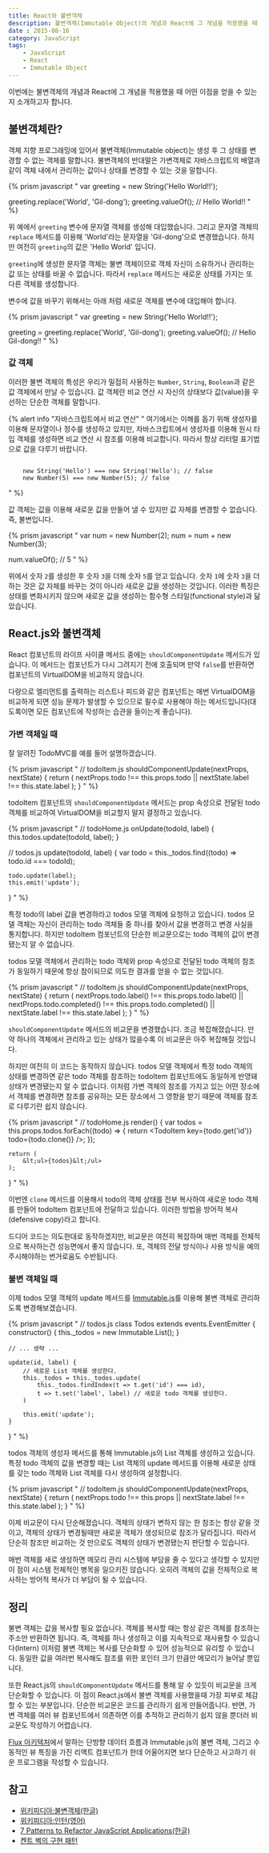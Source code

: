```yaml
---
title: React와 불변객체
description: 불변객체(Immutable Object)의 개념과 React에 그 개념을 적용했을 때 어떤 이점을 얻을 수 있는지 소개합니다.
date : 2015-08-16
category: JavaScript
tags:
    - JavaScript
    - React
    - Immutable Object
---
```


이번에는 불변객체의 개념과 React에 그 개념을 적용했을 때 어떤 이점을 얻을 수 있는지 소개하고자 합니다.

## 불변객체란?

객체 지향 프로그래밍에 있어서 불변객체(Immutable object)는 생성 후 그 상태를 변경할 수 없는 객체를 말합니다. 불변객체의 반대말은 가변객체로 자바스크립트의 배열과 같이 객체 내에서 관리하는 값이나 상태를 변경할 수 있는 것을 말합니다.

{% prism javascript "
var greeting = new String('Hello World!!');

greeting.replace('World', 'Gil-dong');
greeting.valueOf(); // Hello World!!
" %} 

위 예에서 `greeting` 변수에 문자열 객체를 생성해 대입했습니다. 그리고 문자열 객체의 `replace` 메서드를 이용해 'World'라는 문자열을 'Gil-dong'으로 변경했습니다. 하지만 여전히 `greeting`의 값은 'Hello World' 입니다.

`greeting`에 생성한 문자열 객체는 불변 객체이므로 객체 자신이 소유하거나 관리하는 값 또는 상태를 바꿀 수 없습니다. 따라서 `replace` 메서드는 새로운 상태를 가지는 또 다른 객체를 생성합니다.

변수에 값을 바꾸기 위해서는 아래 처럼 새로운 객체를 변수에 대입해야 합니다.

{% prism javascript "
var greeting = new String('Hello World!!');

greeting = greeting.replace('World', 'Gil-dong');
greeting.valueOf(); // Hello Gil-dong!!
" %} 

### 값 객체

이러한 불변 객체의 특성은 우리가 밀접히 사용하는 `Number`, `String`, `Boolean`과 같은 값 객체에서 만날 수 있습니다. 값 객체란 비교 연산 시 자신의 상태보다 값(value)을 우선하는 단순한 객체를 말합니다.

{% alert info "자바스크립트에서 비교 연산" "
여기에서는 이해를 돕기 위해 생성자를 이용해 문자열이나 정수를 생성하고 있지만, 자바스크립트에서 생성자를 이용해 원시 타입 객체를 생성하면 비교 연산 시 참조를 이용해 비교합니다. 따라서 항상 리터럴 표기법으로 값을 다루기 바랍니다.
<pre style='display:block'><code class='language-javascript'>
    new String('Hello') === new String('Hello'); // false
    new Number(5) === new Number(5); // false
</code></pre>" %}

값 객체는 값을 이용해 새로운 값을 만들어 낼 수 있지만 값 자체를 변경할 수 없습니다. 즉, 불변입니다.

{% prism javascript "
var num = new Number(2);
num = num + new Number(3);

num.valueOf(); // 5
" %}

위에서 숫자 `2`를 생성한 후 숫자 `3`을 더해 숫자 `5`를 얻고 있습니다. 숫자 `1`에 숫자 `3`을 더하는 것은 값 자체를 바꾸는 것이 아니라 새로운 값을 생성하는 것입니다. 이러한 특징은 상태를 변화시키지 않으며 새로운 값을 생성하는 함수형 스타일(functional style)과 닮았습니다.

## React.js와 불변객체

React 컴포넌트의 라이프 사이클 메서드 중에는 `shouldComponentUpdate` 메서드가 있습니다. 이 메서드는 컴포넌트가 다시 그려지기 전에 호출되며 만약 `false`를 반환하면 컴포넌트의 VirtualDOM을 비교하지 않습니다.

다량으로 엘리먼트를 출력하는 리스트나 피드와 같은 컴포넌트는 매번 VirtualDOM을 비교하게 되면 성능 문제가 발생할 수 있으므로 필수로 사용해야 하는 메서드입니다(대도록이면 모든 컴포넌트에 작성하는 습관을 들이는게 좋습니다).

### 가변 객체일 때

잘 알려진 TodoMVC를 예를 들어 설명하겠습니다.

{% prism javascript "
// todoItem.js
shouldComponentUpdate(nextProps, nextState) {
  return (
    nextProps.todo !== this.props.todo ||
    nextState.label !== this.state.label
  );
}
" %}

todoItem 컴포넌트의 `shouldComponentUpdate` 메서드는 prop 속성으로 전달된 todo 객체를 비교하여 VirtualDOM을 비교할지 말지 결정하고 있습니다.

{% prism javascript "
// todoHome.js
onUpdate(todoId, label) {
  this.todos.update(todoId, label);
}

// todos.js
update(todoId, label) {
    var todo = this._todos.find((todo) => todo.id === todoId);

    todo.update(label);
    this.emit('update');
}
" %}

특정 todo의 label 값을 변경하라고 todos 모델 객체에 요청하고 있습니다. todos 모델 객체는 자신이 관리하는 todo 객체들 중 하나를 찾아서 값을 변경하고 변경 사실을 통지합니다. 하지만 todoItem 컴포넌트의 단순한 비교문으로는 todo 객체의 값이 변경됐는지 알 수 없습니다.

todos 모델 객체에서 관리하는 todo 객체와 prop 속성으로 전달된 todo 객체의 참조가 동일하기 때문에 항상 참이되므로 의도한 결과를 얻을 수 없는 것입니다.

{% prism javascript "
// todoItem.js
shouldComponentUpdate(nextProps, nextState) {
  return (
    nextProps.todo.label() !== this.props.todo.label() ||
    nextProps.todo.completed() !== this.props.todo.completed() ||
    nextState.label !== this.state.label
  );
}
" %}

`shouldComponentUpdate` 메서드의 비교문을 변경했습니다. 조금 복잡해졌습니다. 만약 하나의 객체에서 관리하고 있는 상태가 많을수록 이 비교문은 아주 복잡해질 것입니다.

하지만 여전히 이 코드는 동작하지 않습니다. todos 모델 객체에서 특정 todo 객체의 상태를 변경하면 같은 todo 객체를 참조하는 todoItem 컴포넌트에도 동일하게 반영돼 상태가 변경됐는지 알 수 없습니다. 이처럼 가변 객체의 참조를 가지고 있는 어떤 장소에서 객체를 변경하면 참조를 공유하는 모든 장소에서 그 영향을 받기 때문에 객체를 참조로 다루기란 쉽지 않습니다.

{% prism javascript "
// todoHome.js
render() {
    var todos = this.props.todos.forEach((todo) => {
        return &lt;TodoItem key={todo.get('id')} todo={todo.clone()} />;
    });

    return (
        &lt;ul>{todos}&lt;/ul>
    );
}
" %}

이번엔 `clone` 메서드를 이용해서 todo의 객체 상태를 전부 복사하여 새로운 todo 객체를 만들어 todoItem 컴포넌트에 전달하고 있습니다. 이러한 방법을 방어적 복사(defensive copy)라고 합니다.

드디어 코드는 의도한대로 동작하겠지만, 비교문은 여전히 복잡하며 매번 객체를 전체적으로 복사하는건 성능면에서 좋지 않습니다. 또, 객체의 전달 방식이나 사용 방식을 예의주시해야하는 번거로움도 수반됩니다.

### 불변 객체일 때

이제 todos 모델 객체의 update 메서드를 [Immutable.js](https://facebook.github.io/immutable-js/)를 이용해 불변 객체로 관리하도록 변경해보겠습니다.

{% prism javascript "
// todos.js
class Todos extends events.EventEmitter {
    constructor() {
        this._todos = new Immutable.List();
    }

    // ... 생략 ...

    update(id, label) {
        // 새로운 List 객체를 생성한다.
        this._todos = this._todos.update(
            this._todos.findIndex(t => t.get('id') === id),
            t => t.set('label', label) // 새로운 todo 객체를 생성한다.
        )

        this.emit('update');
    }
}
" %}

todos 객체의 생성자 메서드를 통해 Immutable.js의 List 객체를 생성하고 있습니다. 특정 todo 객체의 값을 변경할 때는 List 객체의 update 메서드를 이용해 새로운 상태를 갖는 todo 객체와 List 객체를 다시 생성하여 설정합니다.

{% prism javascript "
// todoItem.js
shouldComponentUpdate(nextProps, nextState) {
    return (
        nextProps.todo !== this.props ||
        nextState.label !== this.state.label
    );
}
" %}

이제 비교문이 다시 단순해졌습니다. 객체의 상태가 변하지 않는 한 참조는 항상 같을 것이고, 객체의 상태가 변경될때만 새로운 객체가 생성되므로 참조가 달라집니다. 따라서 단순히 참조만 비교하는 것 만으로도 객체의 상태가 변경됐는지 판단할 수 있습니다.

매번 객체를 새로 생성하면 메모리 관리 시스템에 부담을 줄 수 있다고 생각할 수 있지만 이 점이 시스템 전체적인 병목을 일으키진 않습니다. 오히려 객체의 값을 전체적으로 복사하는 방어적 복사가 더 부담이 될 수 있습니다.

## 정리

불변 객체는 값을 복사할 필요 없습니다. 객체를 복사할 때는 항상 같은 객체를 참조하는 주소만 반환하면 됩니다. 즉, 객체를 하나 생성하고 이를 지속적으로 재사용할 수 있습니다(Intern) 이처럼 불변 객체는 복사를 단순화할 수 있어 성능적으로 유리할 수 있습니다. 동일한 값을 여러번 복사해도 참조를 위한 포인터 크기 만큼만 메모리가 늘어날 뿐입니다.

또한 React.js의 `shouldComponentUpdate` 메서드를 통해 알 수 있듯이 비교문을 크게 단순화할 수 있습니다. 이 점이 React.js에서 불변 객체를 사용했을때 가장 피부로 체감할 수 있는 부분입니다. 단순한 비교문은 코드를 관리하기 쉽게 만들어줍니다. 반면, 가변 객체를 여러 뷰 컴포넌트에서 의존하면 이를 추적하고 관리하기 쉽지 않을 뿐더러 비교문도 작성하기 어렵습니다.

[Flux 아키텍처](https://facebook.github.io/flux)에서 말하는 단방향 데이터 흐름과 Immutable.js의 불변 객체, 그리고 수동적인 뷰 특징을 가진 리액트 컴포넌트가 한데 어울어지면 보다 단순하고 사고하기 쉬운 프로그램을 작성할 수 있습니다.

## 참고

* [위키피디아:불변객체(한글)](https://ko.wikipedia.org/wiki/%EB%B6%88%EB%B3%80%EA%B0%9D%EC%B2%B4)
* [위키피디아:인턴(영어)](https://en.wikipedia.org/wiki/String_interning)
* [7 Patterns to Refactor JavaScript Applications(한글)](http://wit.nts-corp.com/2015/03/04/311)
* [켄트 벡의 구현 패턴](http://www.yes24.com/24/Goods/2824034?Acode=101)
